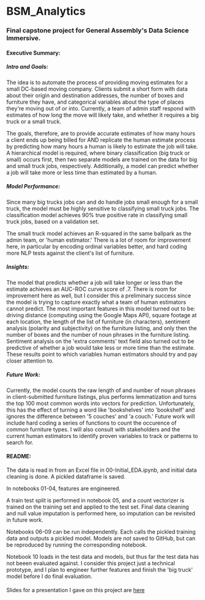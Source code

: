 # BSM_Analytics
### Final capstone project for General Assembly's Data Science Immersive.

#### Executive Summary:
##### Intro and Goals:
The idea is to automate the process of providing moving estimates for a small DC-based moving company. Clients submit a short form with data about their origin and destination addresses, the number of boxes and furniture they have, and categorical variables about the type of places they're moving out of or into. Currently, a team of admin staff respond with estimates of how long the move will likely take, and whether it requires a big truck or a small truck.

The goals, therefore, are to provide accurate estimates of how many hours a client ends up being billed for AND replicate the human estimate process by predicting how many hours a human is likely to estimate the job will take. A hierarchical model is required, where binary classification (big truck or small) occurs first, then two separate models are trained on the data for big and small truck jobs, respectively. Additionally, a model can predict whether a job will take more or less time than estimated by a human.

##### Model Performance:

Since many big trucks jobs can and do handle jobs small enough for a small truck, the model must be highly sensitive to classifying small truck jobs. The classification model achieves 90% true positive rate in classifying small truck jobs, based on a validation set. 

The small truck model achieves an R-squared in the same ballpark as the admin team, or 'human estimator.' There is a lot of room for improvement here, in particular by encoding ordinal variables better, and hard coding more NLP tests against the client's list of furniture. 


##### Insights:

The model that predicts whether a job will take longer or less than the estimate achieves an AUC-ROC curve score of .7. There is room for improvement here as well, but I consider this a preliminary success since the model is trying to capture exactly what a team of human estimators cannot predict. The most important features in this model turned out to be: driving distance (computing using the Google Maps API), square footage at each location, the length of the list of furniture (in characters), sentiment analysis (polarity and subjectivity) on the furniture listing, and only then the number of boxes and the number of noun phrases in the furniture listing. Sentiment analysis on the 'extra comments' text field also turned out to be predictive of whether a job would take less or more time than the estimate. These results point to which variables human estimators should try and pay closer attention to.


##### Future Work:

Currently, the model counts the raw length of and number of noun phrases in client-submitted furniture listings, plus performs lemmatization and turns the top 100 most common words into vectors for prediction. Unfortunately, this has the effect of turning a word like 'bookshelves' into 'bookshelf' and ignores the difference between '5 couches' and 'a couch.' Future work will include hard coding a series of functions to count the occurence of common furniture types. I will also consult with stakeholders and the current human estimators to identify proven variables to track or patterns to search for.


#### README:

The data is read in from an Excel file in 00-Initial_EDA.ipynb, and initial data cleaning is done. A pickled dataframe is saved.

In notebooks 01-04, features are engineered.

A train test split is performed in notebook 05, and a count vectorizer is trained on the training set and applied to the test set. Final data cleaning and null value imputation is performed here, so imputation can be revisited in future work.

Notebooks 06-09 can be run independently. Each calls the pickled training data and outputs a pickled model. Models are *not* saved to GitHub, but can be reproduced by running the corresponding notebook.

Notebook 10 loads in the test data and models, but thus far the test data has not beeen evaluated against. I consider this project just a technical prototype, and I plan to engineer further features and finish the 'big truck' model before I do final evaluation.

#### 
Slides for a presentation I gave on this project are [here](https://docs.google.com/presentation/d/1-wq20dNEjY2UOmeaxaTDCcwVVN0oHdxpywIXMouA6J4/edit?usp=sharing)
